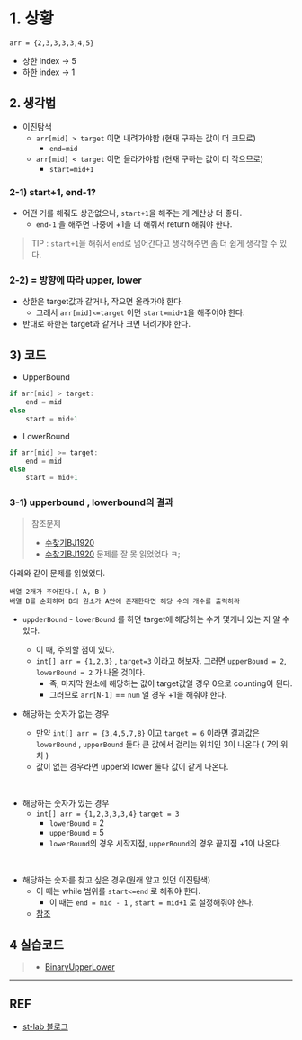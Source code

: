 # 1. 상황
```
arr = {2,3,3,3,3,4,5}
```

* 상한 index -> 5
* 하한 index -> 1

## 2. 생각법

* 이진탐색
  * `arr[mid] > target` 이면 내려가야함 (현재 구하는 값이 더 크므로)
    * `end=mid`
  * `arr[mid] < target` 이면 올라가야함 (현재 구하는 값이 더 작으므로)
    * `start=mid+1`

### 2-1) start+1, end-1?

* 어떤 거를 해줘도 상관없으나, `start+1`을 해주는 게 계산상 더 좋다.
  * `end-1` 을 해주면 나중에 +1을 더 해줘서 return 해줘야 한다.

> TIP : `start+1`을 해줘서 `end`로 넘어간다고 생각해주면 좀 더 쉽게 생각할 수 있다.

### 2-2) = 방향에 따라 upper, lower

* 상한은 target값과 같거나, 작으면 올라가야 한다.
  * 그래서 `arr[mid]<=target` 이면 `start=mid+1`을 해주어야 한다.
* 반대로 하한은 target과 같거나 크면 내려가야 한다.

## 3) 코드

* UpperBound

```java
if arr[mid] > target:
    end = mid
else
    start = mid+1
```

* LowerBound

```java
if arr[mid] >= target:
    end = mid
else
    start = mid+1
```

### 3-1) upperbound , lowerbound의 결과

> 참조문제
> * [수찾기BJ1920](.../../../../문제집/backjoon/수찾기BJ1920/Main.java)
> * [수찾기BJ1920](.../../../../문제집/backjoon/수찾기BJ1920/MainV2.java)
> 문제를 잘 못 읽었었다 ㅋ;

아래와 같이 문제를 읽었었다.
```
배열 2개가 주어진다.( A, B )
배열 B를 순회하며 B의 원소가 A안에 존재한다면 해당 수의 개수를 출력하라
```

* `uppderBound` - `lowerBound` 를 하면 target에 해당하는 수가 몇개나 있는 지 알 수 있다.
	*  이 때, 주의할 점이 있다.
	* `int[] arr = {1,2,3}` , `target=3` 이라고 해보자. 그러면 `upperBound = 2`, `lowerBound = 2` 가 나올 것이다.
		* 즉, 마지막 원소에 해당하는 값이 target값일 경우 0으로 counting이 된다.
		* 그러므로 `arr[N-1]` == `num` 일 경우 +1을 해줘야 한다.

* 해당하는 숫자가 없는 경우
	* 만약 `int[] arr = {3,4,5,7,8}` 이고 `target = 6` 이라면 결과값은 `lowerBound` , `upperBound` 둘다 큰 값에서 걸리는 위치인 3이 나온다 ( 7의 위치 )
	* 값이 없는 경우라면 upper와 lower 둘다 값이 같게 나온다.

<br/> 

* 해당하는 숫자가 있는 경우
	* `int[] arr = {1,2,3,3,3,4}` `target = 3`
		* `lowerBound` = 2
		* `upperBound` = 5
		* `lowerBound`의 경우 시작지점, `upperBound`의 경우 끝지점 +1이 나온다.

<br/>

* 해당하는 숫자를 찾고 싶은 경우(원래 알고 있던 이진탐색)
	* 이 때는 while 범위를 `start<=end` 로 해줘야 한다.
		* 이 때는 `end = mid - 1` , `start = mid+1` 로 설정해줘야 한다.
	* [참조](https://st-lab.tistory.com/261)

## 4 실습코드

> * [BinaryUpperLower](./BinaryUpperLowerBound.java)

<hr/>

## REF

* [st-lab 블로그](https://st-lab.tistory.com/267)